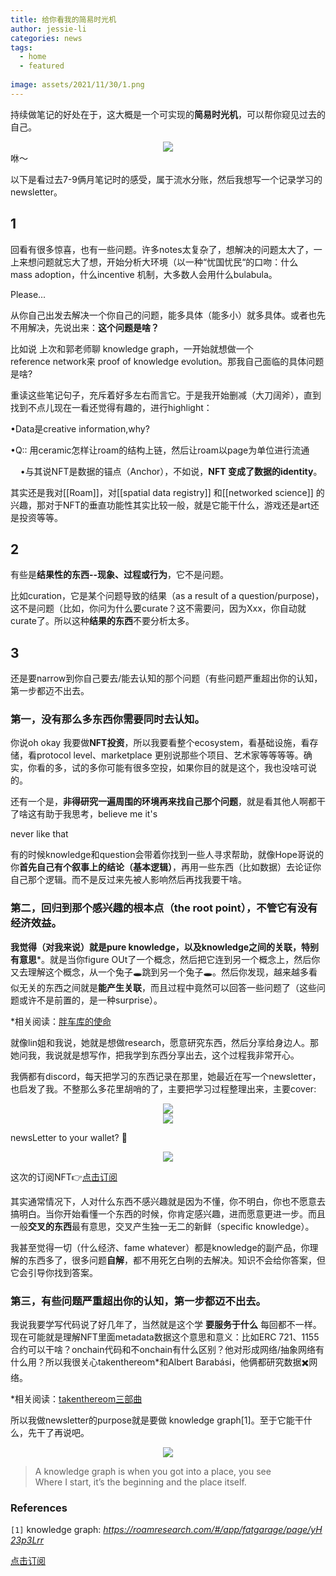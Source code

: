 ```yaml
---
title: 给你看我的简易时光机
author: jessie-li
categories: news
tags:
  - home
  - featured
 
image: assets/2021/11/30/1.png
---
```

持续做笔记的好处在于，这大概是一个可实现的**简易时光机**，可以帮你窥见过去的自己。

<div align=center><img src="/assets/2021/11/30/2.png"/></div>
咻～

以下是看过去7-9俩月笔记时的感受，属于流水分账，然后我想写一个记录学习的newsletter。

## 1

回看有很多惊喜，也有一些问题。许多notes太复杂了，想解决的问题太大了，一上来想问题就忘大了想，开始分析大环境（以一种“忧国忧民“的口吻：什么mass adoption，什么incentive 机制，大多数人会用什么bulabula。

Please...

从你自己出发去解决一个你自己的问题，能多具体（能多小）就多具体。或者也先不用解决，先说出来：**这个问题是啥？**

比如说 上次和郭老师聊 knowledge graph，一开始就想做一个reference network来 proof of knowledge evolution。那我自己面临的具体问题是啥?

重读这些笔记句子，充斥着好多左右而言它。于是我开始删减（大刀阔斧），直到找到不点儿现在一看还觉得有趣的，进行highlight：

•Data是creative information,why?

•Q:: 用ceramic怎样让roam的结构上链，然后让roam以page为单位进行流通

    •与其说NFT是数据的锚点（Anchor），不如说，**NFT 变成了数据的identity**。

其实还是我对[[Roam]]，对[[spatial data registry]] 和[[networked science]] 的兴趣，那对于NFT的垂直功能性其实比较一般，就是它能干什么，游戏还是art还是投资等等。

## 2

有些是**结果性的东西--现象、过程或行为**，它不是问题。

比如curation，它是某个问题导致的结果（as a result of a question/purpose)，这不是问题（比如，你问为什么要curate？这不需要问，因为Xxx，你自动就curate了。所以这种**结果的东西**不要分析太多。

## 3

还是要narrow到你自己要去/能去认知的那个问题（有些问题严重超出你的认知，第一步都迈不出去。

### 第一，没有那么多东西你需要同时去认知。

你说oh okay 我要做**NFT投资**，所以我要看整个ecosystem，看基础设施，看存储，看protocol level、marketplace 更别说那些个项目、艺术家等等等等。确实，你看的多，试的多你可能有很多空投，如果你目的就是这个，我也没啥可说的。

还有一个是，**非得研究一遍周围的环境再来找自己那个问题**，就是看其他人啊都干了啥这有助于我思考，believe me it's

never like that

有的时候knowledge和question会带着你找到一些人寻求帮助，就像Hope哥说的你**首先自己有个叙事上的结论（基本逻辑）**，再用一些东西（比如数据）去论证你自己那个逻辑。而不是反过来先被人影响然后再找我要干啥。

### 第二，回归到那个感兴趣的根本点（the root point），不管它有没有经济效益。

**我觉得（对我来说）就是pure knowledge，以及knowledge之间的关联，特别有意思***。就是当你figure OUt了一个概念，然后把它连到另一个概念上，然后你又去理解这个概念，从一个兔子🕳️跳到另一个兔子🕳️。然后你发现，越来越多看似无关的东西之间就是**能产生关联**，而且过程中竟然可以回答一些问题了（这些问题或许不是前置的，是一种surprise）。

*相关阅读：[胖车库的使命](http://mp.weixin.qq.com/s?__biz=MzU5NjQxNzQ3Mw==&mid=2247484435&idx=1&sn=b287f8609ec0c6851109213e1a9e1041&chksm=fe624abdc915c3ab862896362960b24ab087d6db09b11ac39afb85cd90f7284252f2ff4b4f67&scene=21#wechat_redirect)

就像lin姐和我说，她就是想做research，愿意研究东西，然后分享给身边人。那她问我，我说就是想写作，把我学到东西分享出去，这个过程我非常开心。

我俩都有discord，每天把学习的东西记录在那里，她最近在写一个newsletter，也启发了我。不整那么多花里胡哨的了，主要把学习过程整理出来，主要cover:

<div align=center><img src="/assets/2021/11/30/3.png"/></div>

<div align=center><img src="/assets/2021/11/30/4.png"/></div>


newsLetter to your wallet? 🤔
<div align=center><img src="/assets/2021/11/30/5.png"/></div>

这次的订阅NFT👉[点击订阅](https://opensea.io/collection/owners-hip-by-fat-garage)

其实通常情况下，人对什么东西不感兴趣就是因为不懂，你不明白，你也不愿意去搞明白。当你开始看懂一个东西的时候，你肯定感兴趣，进而愿意更进一步。而且一般**交叉的东西**最有意思，交叉产生独一无二的新鲜（specific knowledge）。

我甚至觉得一切（什么经济、fame whatever）都是knowledge的副产品，你理解的东西多了，很多问题**自解**，都不用死乞白咧的去解决。知识不会给你答案，但它会引导你找到答案。

### 第三，有些问题严重超出你的认知，第一步都迈不出去。

我说我要学写代码说了好几年了，当然就是这个学 **要服务于什么** 每回都不一样。现在可能就是理解NFT里面metadata数据这个意思和意义：比如ERC 721、1155合约可以干啥？onchain代码和不onchain有什么区别？他对形成网络/抽象网络有什么用？所以我很关心takenthereom*和Albert Barabási，他俩都研究数据✖️网络。

*相关阅读：[takenthereom三部曲](https://mp.weixin.qq.com/mp/appmsgalbum?__biz=MzU5NjQxNzQ3Mw==&action=getalbum&album_id=1964995848149188609#wechat_redirect)

所以我做newsletter的purpose就是要做 knowledge graph[1]。至于它能干什么，先干了再说吧。
<div align=center><img src="/assets/2021/11/30/6.png"/></div>

>A knowledge graph is when you got into a place, you see
>Where I start, it’s the beginning and the place itself.
### References

`[1]` knowledge graph: *https://roamresearch.com/#/app/fatgarage/page/yH23p3Lrr* 


[点击订阅](https://opensea.io/collection/owners-hip-by-fat-garage)